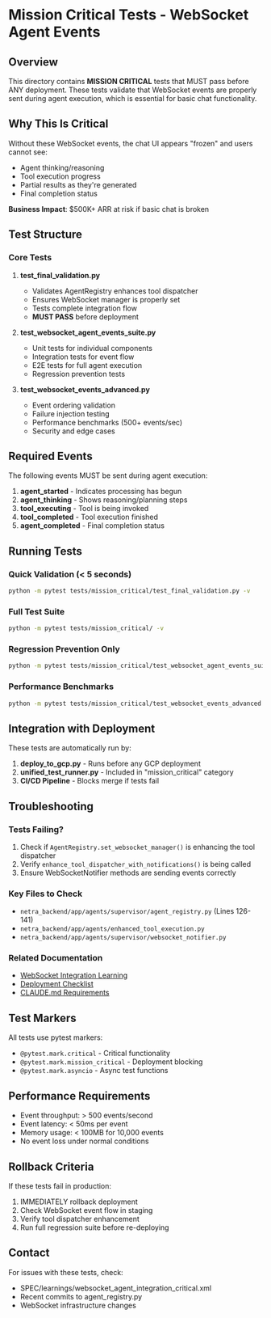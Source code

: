 # Mission Critical Tests - WebSocket Agent Events

## Overview

This directory contains **MISSION CRITICAL** tests that MUST pass before ANY deployment. These tests validate that WebSocket events are properly sent during agent execution, which is essential for basic chat functionality.

## Why This Is Critical

Without these WebSocket events, the chat UI appears "frozen" and users cannot see:
- Agent thinking/reasoning
- Tool execution progress
- Partial results as they're generated
- Final completion status

**Business Impact**: $500K+ ARR at risk if basic chat is broken

## Test Structure

### Core Tests

1. **test_final_validation.py**
   - Validates AgentRegistry enhances tool dispatcher
   - Ensures WebSocket manager is properly set
   - Tests complete integration flow
   - **MUST PASS** before deployment

2. **test_websocket_agent_events_suite.py**
   - Unit tests for individual components
   - Integration tests for event flow
   - E2E tests for full agent execution
   - Regression prevention tests

3. **test_websocket_events_advanced.py**
   - Event ordering validation
   - Failure injection testing
   - Performance benchmarks (500+ events/sec)
   - Security and edge cases

## Required Events

The following events MUST be sent during agent execution:

1. **agent_started** - Indicates processing has begun
2. **agent_thinking** - Shows reasoning/planning steps
3. **tool_executing** - Tool is being invoked
4. **tool_completed** - Tool execution finished
5. **agent_completed** - Final completion status

## Running Tests

### Quick Validation (< 5 seconds)
```bash
python -m pytest tests/mission_critical/test_final_validation.py -v
```

### Full Test Suite
```bash
python -m pytest tests/mission_critical/ -v
```

### Regression Prevention Only
```bash
python -m pytest tests/mission_critical/test_websocket_agent_events_suite.py::TestRegressionPrevention -v
```

### Performance Benchmarks
```bash
python -m pytest tests/mission_critical/test_websocket_events_advanced.py::TestPerformanceBenchmarks -v
```

## Integration with Deployment

These tests are automatically run by:

1. **deploy_to_gcp.py** - Runs before any GCP deployment
2. **unified_test_runner.py** - Included in "mission_critical" category
3. **CI/CD Pipeline** - Blocks merge if tests fail

## Troubleshooting

### Tests Failing?

1. Check if `AgentRegistry.set_websocket_manager()` is enhancing the tool dispatcher
2. Verify `enhance_tool_dispatcher_with_notifications()` is being called
3. Ensure WebSocketNotifier methods are sending events correctly

### Key Files to Check

- `netra_backend/app/agents/supervisor/agent_registry.py` (Lines 126-141)
- `netra_backend/app/agents/enhanced_tool_execution.py`
- `netra_backend/app/agents/supervisor/websocket_notifier.py`

### Related Documentation

- [WebSocket Integration Learning](../../SPEC/learnings/websocket_agent_integration_critical.xml)
- [Deployment Checklist](../../DEPLOYMENT_CHECKLIST.md)
- [CLAUDE.md Requirements](../../CLAUDE.md#6-mission-critical-websocket-agent-events)

## Test Markers

All tests use pytest markers:
- `@pytest.mark.critical` - Critical functionality
- `@pytest.mark.mission_critical` - Deployment blocking
- `@pytest.mark.asyncio` - Async test functions

## Performance Requirements

- Event throughput: > 500 events/second
- Event latency: < 50ms per event
- Memory usage: < 100MB for 10,000 events
- No event loss under normal conditions

## Rollback Criteria

If these tests fail in production:
1. IMMEDIATELY rollback deployment
2. Check WebSocket event flow in staging
3. Verify tool dispatcher enhancement
4. Run full regression suite before re-deploying

## Contact

For issues with these tests, check:
- SPEC/learnings/websocket_agent_integration_critical.xml
- Recent commits to agent_registry.py
- WebSocket infrastructure changes